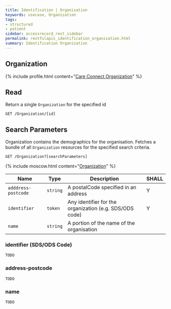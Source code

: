 ```yaml
---
title: Identification | Organisation
keywords: usecase, Organization
tags:
- structured
- patient
sidebar: accessrecord_rest_sidebar
permalink: restfulapis_identification_organisation.html
summary: Identification Organization
---
```


## Organization ##

{% include profile.html content="[Care Connect Organization](http://www.interopen.org/candidate-profiles/care-connect/CareConnect-Organization-1.html)" %}

## Read ##

Return a single `Organization` for the specified id

```http
GET /Organization/[id]
```

## Search Parameters ##

Organization contains the demographics for the organisation. Fetches a bundle of all `Organization` resources for the specified search criteria.

```http
GET /Organization?[searchParameters]
```

{% include moscow.html content="[Organization](https://www.hl7.org/fhir/DSTU2/organization.html#search)" %}

| Name | Type | Description | SHALL |
|------|------|-------------|-------|
| `adddress-postcode` | `string` | A postalCode specified in an address | Y |
| `identifier` | `token` | 	Any identifier for the organization (e.g. SDS/ODS code) | Y |
| `name` | `string` | A portion of the name of the organisation | |


### identifier (SDS/ODS Code) ###

```
TODO
```

### address-postcode

```
TODO
```

### name ###

```
TODO
```